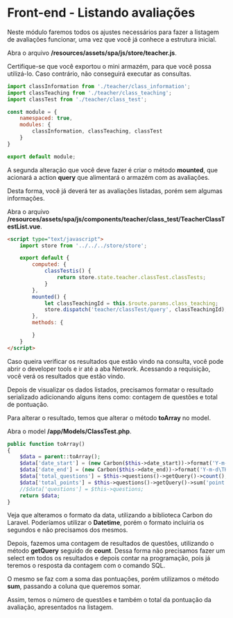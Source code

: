 # Front-end - Listando avaliações

Neste módulo faremos todos os ajustes necessários para fazer a listagem de avaliações funcionar, uma vez que você já conhece a estrutura inicial.

Abra o arquivo **/resources/assets/spa/js/store/teacher.js**. 

Certifique-se que você exportou o mini armazém, para que você possa utilizá-lo. Caso contrário, não conseguirá executar as consultas.

```js
import classInformation from './teacher/class_information';
import classTeaching from './teacher/class_teaching';
import classTest from './teacher/class_test';

const module = {
    namespaced: true,
    modules: {
        classInformation, classTeaching, classTest
    }
}

export default module;
```

A segunda alteração que você deve fazer é criar o método **mounted**, que acionará a action **query** que alimentará o armazém com as avaliações. 

Desta forma, você já deverá ter as avaliações listadas, porém sem algumas informações.

Abra o arquivo **/resources/assets/spa/js/components/teacher/class_test/TeacherClassTestList.vue**.

```html
<script type="text/javascript">
    import store from '../../../store/store';

    export default {
        computed: {
            classTestis() {
                return store.state.teacher.classTest.classTests;
            }
        },
        mounted() {
            let classTeachingId = this.$route.params.class_teaching;
            store.dispatch('teacher/classTest/query', classTeachingId);
        },
        methods: {

        }
    }
</script>
```

Caso queira verificar os resultados que estão vindo na consulta, você pode abrir o developer tools e ir até a aba Network. Acessando a requisição, você verá os resultados que estão vindo.

Depois de visualizar os dados listados, precisamos formatar o resultado serializado adicionando alguns itens como: contagem de questões e total de pontuação.

Para alterar o resultado, temos que alterar o método **toArray** no model. 

Abra o model **/app/Models/ClassTest.php**.

```php
public function toArray()
{
    $data = parent::toArray();
    $data['date_start'] = (new Carbon($this->date_start))->format('Y-m-d\TH:i');
    $data['date_end'] = (new Carbon($this->date_end))->format('Y-m-d\TH:i');
    $data['total_questions'] = $this->questions()->getQuery()->count();
    $data['total_points'] = $this->questions()->getQuery()->sum('point');
    //$data['questions'] = $this->questions;
    return $data;
}
```

Veja que alteramos o formato da data, utilizando a biblioteca Carbon do Laravel. Poderíamos utilizar o **Datetime**, porém o formato incluiria os segundos e não precisamos dos mesmos.

Depois, fazemos uma contagem de resultados de questões, utilizando o método **getQuery** seguido de **count**. Dessa forma não precisamos fazer um select em todos os resultados e depois contar na programação, pois já teremos o resposta da contagem com o comando SQL.

O mesmo se faz com a soma das pontuações, porém utilizamos o método **sum**, passando a coluna que queremos somar.

Assim, temos o número de questões e também o total da pontuação da avaliação, apresentados na listagem.